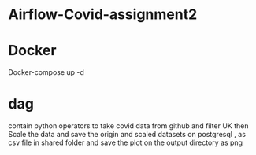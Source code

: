 # Airflow-Covid-assignment2
# Docker
Docker-compose up -d
# dag
contain python operators to take covid data from github and filter UK then Scale the data and save the origin and scaled datasets on postgresql , as csv file in shared folder and save the plot on the output directory as png
